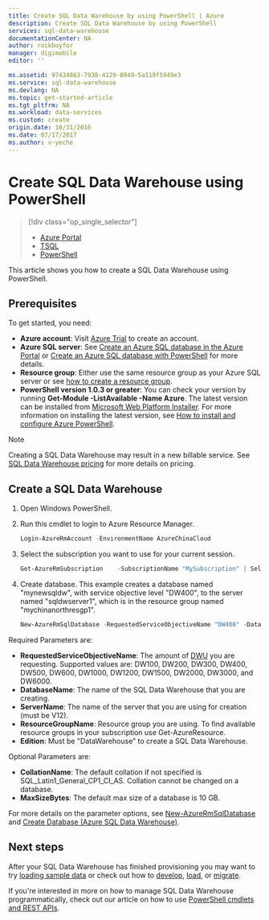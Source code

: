 ```yaml
---
title: Create SQL Data Warehouse by using PowerShell | Azure
description: Create SQL Data Warehouse by using PowerShell
services: sql-data-warehouse
documentationCenter: NA
author: rockboyfor
manager: digimobile
editor: ''

ms.assetid: 97434863-7938-4129-8949-5a119f5949e3
ms.service: sql-data-warehouse
ms.devlang: NA
ms.topic: get-started-article
ms.tgt_pltfrm: NA
ms.workload: data-services
ms.custom: create
origin.date: 10/31/2016
ms.date: 07/17/2017
ms.author: v-yeche
---
```


# Create SQL Data Warehouse using PowerShell

> [!div class="op_single_selector"]
> * [Azure Portal](sql-data-warehouse-get-started-provision.md)
> * [TSQL](sql-data-warehouse-get-started-create-database-tsql.md)
> * [PowerShell](sql-data-warehouse-get-started-provision-powershell.md)
>
>

This article shows you how to create a SQL Data Warehouse using PowerShell.

## Prerequisites
To get started, you need:

* **Azure account**: Visit [Azure Trial][Azure Trial] to create an account.
* **Azure SQL server**:  See [Create an Azure SQL database in the Azure Portal][Create an Azure SQL database in the Azure Portal] or
  [Create an Azure SQL database with PowerShell][Create an Azure SQL database with PowerShell] for more details.
* **Resource group**: Either use the same resource group as your Azure SQL server or see [how to create a resource group](../azure-resource-manager/resource-group-portal.md).
* **PowerShell version 1.0.3 or greater**:  You can check your version by running **Get-Module -ListAvailable -Name Azure**.  The latest version can be installed from [Microsoft Web Platform Installer][Microsoft Web Platform Installer].  For more information on installing the latest version, see [How to install and configure Azure PowerShell][How to install and configure Azure PowerShell].
<!-- [MSDN Azure Credits] not supported in ACN--> 

> [!NOTE]
> Creating a SQL Data Warehouse may result in a new billable service.  See [SQL Data Warehouse pricing][SQL Data Warehouse pricing] for more details on pricing.
>
>

## Create a SQL Data Warehouse
1. Open Windows PowerShell.
2. Run this cmdlet to login to Azure Resource Manager.

    ```Powershell
    Login-AzureRmAccount -EnvironmentName AzureChinaCloud
    ```
3. Select the subscription you want to use for your current session.

    ```Powershell
    Get-AzureRmSubscription    -SubscriptionName "MySubscription" | Select-AzureRmSubscription
    ```
4. Create database. This example creates a database named "mynewsqldw", with service objective level "DW400", to the server named "sqldwserver1", which is in the resource group named "mychinanorthresgp1".

   ```Powershell
   New-AzureRmSqlDatabase -RequestedServiceObjectiveName "DW400" -DatabaseName "mynewsqldw" -ServerName "sqldwserver1" -ResourceGroupName "mychinanorthresgp1" -Edition "DataWarehouse" -CollationName "SQL_Latin1_General_CP1_CI_AS" -MaxSizeBytes 10995116277760
   ```

Required Parameters are:

* **RequestedServiceObjectiveName**: The amount of [DWU][DWU] you are requesting.  Supported values are: DW100, DW200, DW300, DW400, DW500, DW600, DW1000, DW1200, DW1500, DW2000, DW3000, and DW6000.
* **DatabaseName**: The name of the SQL Data Warehouse that you are creating.
* **ServerName**: The name of the server that you are using for creation (must be V12).
* **ResourceGroupName**: Resource group you are using.  To find available resource groups in your subscription use Get-AzureResource.
* **Edition**: Must be "DataWarehouse" to create a SQL Data Warehouse.

Optional Parameters are:

* **CollationName**: The default collation if not specified is SQL_Latin1_General_CP1_CI_AS.  Collation cannot be changed on a database.
* **MaxSizeBytes**: The default max size of a database is 10 GB.

For more details on the parameter options, see [New-AzureRmSqlDatabase][New-AzureRmSqlDatabase] and [Create Database (Azure SQL Data Warehouse)][Create Database (Azure SQL Data Warehouse)].

## Next steps
After your SQL Data Warehouse has finished provisioning you may want to try [loading sample data][loading sample data] or check out how to [develop][develop], [load][load], or [migrate][migrate].

If you're interested in more on how to manage SQL Data Warehouse programmatically, check out our article on how to use [PowerShell cmdlets and REST APIs][PowerShell cmdlets and REST APIs].

<!--Image references-->

<!--Article references-->
[DWU]: ./sql-data-warehouse-overview-what-is.md
[migrate]: ./sql-data-warehouse-overview-migrate.md
[develop]: ./sql-data-warehouse-overview-develop.md
[load]: ./sql-data-warehouse-load-with-bcp.md
[loading sample data]: ./sql-data-warehouse-load-sample-databases.md
[PowerShell cmdlets and REST APIs]: ./sql-data-warehouse-reference-powershell-cmdlets.md
[firewall rules]: ../sql-database-configure-firewall-settings.md

[How to install and configure Azure PowerShell]: https://docs.microsoft.com/zh-cn/powershell/azureps-cmdlets-docs
[how to create a SQL Data Warehouse from the Azure Portal]: ./sql-data-warehouse-get-started-provision.md
[Create an Azure SQL database in the Azure Portal]: ../sql-database/sql-database-get-started.md
[Create an Azure SQL database with PowerShell]: ../sql-database/sql-database-get-started-powershell.md
[how to create a resource group]: ../azure-resource-manager/resource-group-template-deploy-portal.md#create-resource-group

<!--MSDN references-->
[MSDN]: https://msdn.microsoft.com/zh-cn/library/azure/dn546722.aspx
[New-AzureRmSqlDatabase]: https://msdn.microsoft.com/zh-cn/library/mt619339.aspx
[Create Database (Azure SQL Data Warehouse)]: https://msdn.microsoft.com/zh-cn/library/mt204021.aspx

<!--Other Web references-->
[Microsoft Web Platform Installer]: https://aka.ms/webpi-azps
[SQL Data Warehouse pricing]: https://www.azure.cn/pricing/details/sql-data-warehouse/
[Azure Trial]: https://www.azure.cn/pricing/1rmb-trial/?WT.mc_id=A261C142F
<!-- Not Available [MSDN Azure Credits]: https://azure.microsoft.com/pricing/member-offers/msdn-benefits-details/?WT.mc_id=A261C142F-->